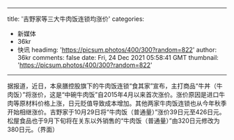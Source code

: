 
---
title: '吉野家等三大牛肉饭连锁均涨价'
categories: 
 - 新媒体
 - 36kr
 - 快讯
headimg: 'https://picsum.photos/400/300?random=822'
author: 36kr
comments: false
date: Fri, 24 Dec 2021 05:58:41 GMT
thumbnail: 'https://picsum.photos/400/300?random=822'
---

<div>   
据报道，近日，本泉膳控股旗下的牛肉饭连锁“食其家”宣布，主打商品“牛丼（牛肉饭）”将涨价，这是“中碗牛肉饭”自2015年4月以来首次涨价。涨价原因是进口牛肉等原材料价格上涨，日元贬值导致成本增加。其他两家牛肉饭连锁也从今年秋季开始相继涨价。吉野家于10月29日将“牛肉饭（普通量）”涨价39日元至426日元。松屋食品也于9月下旬将在关东以外销售的“牛肉饭（普通量）”由320日元修改为380日元。（界面）  
</div>
            